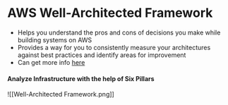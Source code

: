 # AWS Well-Architected Framework
- Helps you understand the pros and cons of decisions you make while building systems on AWS
- Provides a way for you to consistently measure your architectures against best practices and identify areas for improvement
- Can get more info [here](https://aws.amazon.com/architecture/well-architected/?wa-lens-whitepapers.sort-by=item.additionalFields.sortDate&wa-lens-whitepapers.sort-order=desc&wa-guidance-whitepapers.sort-by=item.additionalFields.sortDate&wa-guidance-whitepapers.sort-order=desc)

#### Analyze Infrastructure with the help of **Six Pillars**
![[Well-Architected Framework.png]]

